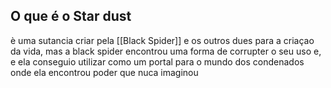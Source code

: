 ## O que é o Star dust

è uma sutancia criar pela [[Black Spider]] e os outros dues para a criaçao da vida, mas a black spider encontrou uma forma de corrupter o seu uso e, e ela conseguio utilizar como um portal para o mundo dos condenados onde ela encontrou poder que nuca imaginou
